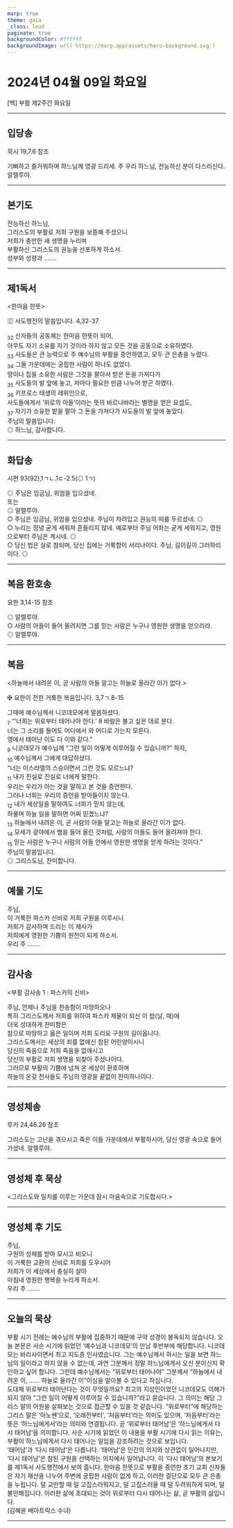 ```yaml
---
marp: true
theme: gaia
_class: lead
paginate: true
backgroundColor: #ffffff
backgroundImage: url('https://marp.app/assets/hero-background.svg')
---
```


# 2024년 04월 09일 화요일

[백] 부활 제2주간 화요일  




---

## 입당송

묵시 19,7.6 참조

기뻐하고 즐거워하며 하느님께 영광 드리세. 주 우리 하느님, 전능하신 분이 다스리신다. 알렐루야.  
  


---

## 본기도

전능하신 하느님,  
그리스도의 부활로 저희 구원을 보증해 주셨으니  
저희가 충만한 새 생명을 누리며  
부활하신 그리스도의 권능을 선포하게 하소서.  
성부와 성령과 …….  
  


---

## 제1독서

<한마음 한뜻>

▥ 사도행전의 말씀입니다. 4,32-37

<sub>32</sub> 신자들의 공동체는 한마음 한뜻이 되어,  
아무도 자기 소유를 자기 것이라 하지 않고 모든 것을 공동으로 소유하였다.  
<sub>33</sub> 사도들은 큰 능력으로 주 예수님의 부활을 증언하였고, 모두 큰 은총을 누렸다.  
<sub>34</sub> 그들 가운데에는 궁핍한 사람이 하나도 없었다.  
땅이나 집을 소유한 사람은 그것을 팔아서 받은 돈을 가져다가  
<sub>35</sub> 사도들의 발 앞에 놓고, 저마다 필요한 만큼 나누어 받곤 하였다.  
<sub>36</sub> 키프로스 태생의 레위인으로,  
사도들에게서 ‘위로의 아들’이라는 뜻의 바르나바라는 별명을 얻은 요셉도,  
<sub>37</sub> 자기가 소유한 밭을 팔아 그 돈을 가져다가 사도들의 발 앞에 놓았다.  
주님의 말씀입니다.  
◎ 하느님, 감사합니다.  
  


---

## 화답송

시편 93(92),1ㄱㄴ.1ㄷ-2.5(◎ 1ㄱ)

◎ 주님은 임금님, 위엄을 입으셨네.  
또는  
◎ 알렐루야.  
○ 주님은 임금님, 위엄을 입으셨네. 주님이 차려입고 권능의 띠를 두르셨네. ◎  
○ 누리는 정녕 굳게 세워져 흔들리지 않네. 예로부터 주님 어좌는 굳게 세워지고, 영원으로부터 주님은 계시네. ◎  
○ 당신 법은 실로 참되며, 당신 집에는 거룩함이 서리나이다. 주님, 길이길이 그러하리이다. ◎  
  


---

## 복음 환호송

요한 3,14-15 참조

◎ 알렐루야.  
○ 사람의 아들이 들어 올려지면 그를 믿는 사람은 누구나 영원한 생명을 얻으리라.  
◎ 알렐루야.  
  


---

## 복음

<하늘에서 내려온 이, 곧 사람의 아들 말고는 하늘로 올라간 이가 없다.>

✠ 요한이 전한 거룩한 복음입니다. 3,7ㄱ.8-15

그때에 예수님께서 니코데모에게 말씀하셨다.  
<sub>7</sub> “‘너희는 위로부터 태어나야 한다.’ 8 바람은 불고 싶은 데로 분다.  
너는 그 소리를 들어도 어디에서 와 어디로 가는지 모른다.  
영에서 태어난 이도 다 이와 같다.”  
<sub>9</sub> 니코데모가 예수님께 “그런 일이 어떻게 이루어질 수 있습니까?” 하자,  
<sub>10</sub> 예수님께서 그에게 대답하셨다.  
“너는 이스라엘의 스승이면서 그런 것도 모르느냐?  
<sub>11</sub> 내가 진실로 진실로 너에게 말한다.  
우리는 우리가 아는 것을 말하고 본 것을 증언한다.  
그러나 너희는 우리의 증언을 받아들이지 않는다.  
<sub>12</sub> 내가 세상일을 말하여도 너희가 믿지 않는데,  
하물며 하늘 일을 말하면 어찌 믿겠느냐?  
<sub>13</sub> 하늘에서 내려온 이, 곧 사람의 아들 말고는 하늘로 올라간 이가 없다.  
<sub>14</sub> 모세가 광야에서 뱀을 들어 올린 것처럼, 사람의 아들도 들어 올려져야 한다.  
<sub>15</sub> 믿는 사람은 누구나 사람의 아들 안에서 영원한 생명을 얻게 하려는 것이다.”  
주님의 말씀입니다.  
◎ 그리스도님, 찬미합니다.  
  


---

## 예물 기도

주님,  
이 거룩한 파스카 신비로 저희 구원을 이루시니  
저희가 감사하며 드리는 이 제사가  
저희에게 영원한 기쁨의 원천이 되게 하소서.  
우리 주 …….  
  


---

## 감사송

<부활 감사송 1 : 파스카의 신비>

주님, 언제나 주님을 찬송함이 마땅하오나  
특히 그리스도께서 저희를 위하여 파스카 제물이 되신 이 밤(날, 때)에  
더욱 성대하게 찬미함은  
참으로 마땅하고 옳은 일이며 저희 도리요 구원의 길이옵니다.  
그리스도께서는 세상의 죄를 없애신 참된 어린양이시니  
당신의 죽음으로 저희 죽음을 없애시고  
당신의 부활로 저희 생명을 되찾아 주셨나이다.  
그러므로 부활의 기쁨에 넘쳐 온 세상이 환호하며  
하늘의 온갖 천사들도 주님의 영광을 끝없이 찬미하나이다.  
  


---

## 영성체송

루카 24,46.26 참조

그리스도는 고난을 겪으시고 죽은 이들 가운데에서 부활하시어, 당신 영광 속으로 들어가셨네. 알렐루야.  
  


---

## 영성체 후 묵상

<그리스도와 일치를 이루는 가운데 잠시 마음속으로 기도합시다.>  


---

## 영성체 후 기도

주님,  
구원의 성체를 받아 모시고 비오니  
이 거룩한 교환의 신비로 저희를 도우시어  
저희가 이 세상에서 충실히 살아  
마침내 영원한 행복을 누리게 하소서.  
우리 주 …….  
  


---

## 오늘의 묵상

부활 시기 전례는 예수님의 부활에 집중하기 때문에 구약 성경이 봉독되지 않습니다. 오늘 본문은 사순 시기에 읽었던 ‘예수님과 니코데모’의 만남 후반부에 해당합니다. 니코데모는 바리사이면서 최고 지도층 인사였습니다. 그는 예수님께서 하시는 일을 보면 하느님의 일이라고 하지 않을 수 없는데, 과연 그분께서 정말 하느님에게서 오신 분이신지 확인하고 싶어 합니다. 그런데 예수님께서는 “위로부터 태어나야” 그분께서 “하늘에서 내려온 이, …… 하늘로 올라간 이”이심을 알아볼 수 있다고 하십니다.  
도대체 위로부터 태어난다는 것이 무엇일까요? 최고의 지성인이었던 니코데모도 이해가 되지 않아 “그런 일이 어떻게 이루어질 수 있습니까?”라고 묻습니다. 그 의미는 해당 그리스 말의 어원을 살펴보는 것으로 접근할 수 있을 것 같습니다. “위로부터”에 해당하는 그리스 말은 ‘아노쎈’으로, ‘오래전부터’, ‘처음부터’라는 의미도 있으며, ‘처음부터’라는 뜻은 ‘하느님에게서’라는 의미와 연결됩니다. 곧 ‘위로부터 태어남’은 ‘하느님에게서 다시 태어남’을 의미합니다. 사순 시기에 읽었던 이 내용을 부활 시기에 다시 읽는 이유는, 부활이 하느님에게서 다시 태어나는 일임을 강조하려는 것으로 보입니다.  
‘태어남’과 ‘다시 태어남’은 다릅니다. ‘태어남’은 인간의 의지와 상관없이 일어나지만, ‘다시 태어남’은 참된 구원을 선택하는 의지에서 일어납니다. 이 ‘다시 태어남’의 본보기를 제1독서 사도행전에서 보여 줍니다. 한마음 한뜻으로 부활을 증언한 초기 교회 신자들은 자기 재산을 나누어 주변에 궁핍한 사람이 없게 하고, 이러한 결단으로 모두 큰 은총을 누립니다. 덜 교만할 때 덜 고집스러워지고, 덜 고집스러울 때 덜 두려워하게 되며, 덜 불안해집니다. 이러한 삶에 초대되는 것이 위로부터 다시 태어나는 삶, 곧 부활의 삶입니다.  
(김혜윤 베아트릭스 수녀)  


---